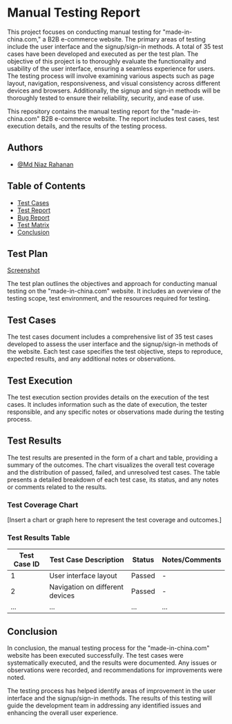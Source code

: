 



# Manual Testing Report

This project focuses on conducting manual testing for "made-in-china.com," a B2B e-commerce website. The primary areas of testing include the user interface and the signup/sign-in methods. A total of 35 test cases have been developed and executed as per the test plan.
The objective of this project is to thoroughly evaluate the functionality and usability of the user interface, ensuring a seamless experience for users. The testing process will involve examining various aspects such as page layout, navigation, responsiveness, and visual consistency across different devices and browsers.
Additionally, the signup and sign-in methods will be thoroughly tested to ensure their reliability, security, and ease of use.

This repository contains the manual testing report for the "made-in-china.com" B2B e-commerce website. The report includes test cases, test execution details, and the results of the testing process.


## Authors

- [@Md Niaz Rahanan](https://github.com/Niaz-r)

## Table of Contents

- [Test Cases](Test_Cases.xlsx)
- [Test Report](Test_Report.xlsx)
- [Bug Report](Bug_Report.xlsx)
- [Test Matrix](Test_matrix.xlsx)
- [Conclusion](#conclusion)

## Test Plan
[Screenshot](https://drive.google.com/file/d/15Y4bOfuaw0PwNNGuUumyowf5LfEVRnZc/view?usp=sharing)

The test plan outlines the objectives and approach for conducting manual testing on the "made-in-china.com" website. It includes an overview of the testing scope, test environment, and the resources required for testing.

## Test Cases

The test cases document includes a comprehensive list of 35 test cases developed to assess the user interface and the signup/sign-in methods of the website. Each test case specifies the test objective, steps to reproduce, expected results, and any additional notes or observations.

## Test Execution

The test execution section provides details on the execution of the test cases. It includes information such as the date of execution, the tester responsible, and any specific notes or observations made during the testing process.

## Test Results

The test results are presented in the form of a chart and table, providing a summary of the outcomes. The chart visualizes the overall test coverage and the distribution of passed, failed, and unresolved test cases. The table presents a detailed breakdown of each test case, its status, and any notes or comments related to the results.

### Test Coverage Chart

[Insert a chart or graph here to represent the test coverage and outcomes.]

### Test Results Table

| Test Case ID | Test Case Description               | Status   | Notes/Comments                                      |
|--------------|------------------------------------|----------|-----------------------------------------------------|
| 1            | User interface layout              | Passed   | -                                                   |
| 2            | Navigation on different devices    | Passed   | -                                                   |
| ...          | ...                                | ...      | ...                                                 |

## Conclusion

In conclusion, the manual testing process for the "made-in-china.com" website has been executed successfully. The test cases were systematically executed, and the results were documented. Any issues or observations were recorded, and recommendations for improvements were noted.

The testing process has helped identify areas of improvement in the user interface and the signup/sign-in methods. The results of this testing will guide the development team in addressing any identified issues and enhancing the overall user experience.
